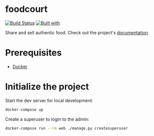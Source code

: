 # foodcourt

[![Build Status](https://travis-ci.org/djanmamur/foodcourt.svg?branch=master)](https://travis-ci.org/djanmamur/foodcourt)
[![Built with](https://img.shields.io/badge/Built_with-Cookiecutter_Django_Rest-F7B633.svg)](https://github.com/agconti/cookiecutter-django-rest)

Share and sell authentic food. Check out the project's [documentation](http://djanmamur.github.io/foodcourt/).

# Prerequisites

- [Docker](https://docs.docker.com/docker-for-mac/install/)

# Initialize the project

Start the dev server for local development:

```bash
docker-compose up
```

Create a superuser to login to the admin:

```bash
docker-compose run --rm web ./manage.py createsuperuser
```
